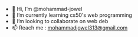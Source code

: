 - 👋 Hi, I’m @mohammad-jowel
- 🌱 I’m currently learning cs50's web programming
- 💞️ I’m looking to collaborate on web deb
- 📫 Reach me : mohammadjowel313@gmail.com
  
<!---
Cdr313/Cdr313 is a ✨ special ✨ repository because its `README.md` (this file) appears on your GitHub profile.
You can click the Preview link to take a look at your changes.
--->
